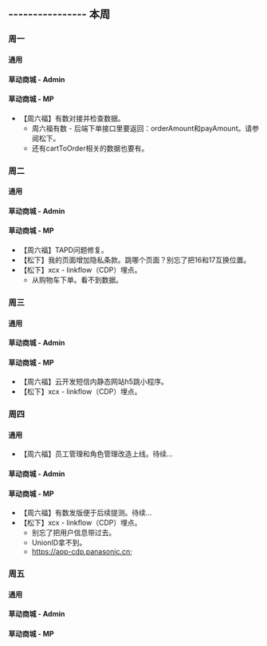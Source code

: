 ## ---------------- 本周

### 周一
#### 通用
#### 草动商城 - Admin
#### 草动商城 - MP
* 【周六福】有数对接并检查数据。
  - 周六福有数 - 后端下单接口里要返回：orderAmount和payAmount。请参阅松下。
  - 还有cartToOrder相关的数据也要有。

### 周二
#### 通用
#### 草动商城 - Admin
#### 草动商城 - MP
* 【周六福】TAPD问题修复。
* 【松下】我的页面增加隐私条款。跳哪个页面？别忘了把16和17互换位置。
* 【松下】xcx - linkflow（CDP）埋点。
  - 从购物车下单。看不到数据。

### 周三
#### 通用
#### 草动商城 - Admin
#### 草动商城 - MP
* 【周六福】云开发短信内静态网站h5跳小程序。
* 【松下】xcx - linkflow（CDP）埋点。

### 周四
#### 通用
* 【周六福】员工管理和角色管理改造上线。待续...
#### 草动商城 - Admin
#### 草动商城 - MP
* 【周六福】有数发版便于后续提测。待续...
* 【松下】xcx - linkflow（CDP）埋点。
  - 别忘了把用户信息带过去。
  - UnionID拿不到。
  - https://app-cdp.panasonic.cn;

### 周五
#### 通用
#### 草动商城 - Admin
#### 草动商城 - MP
